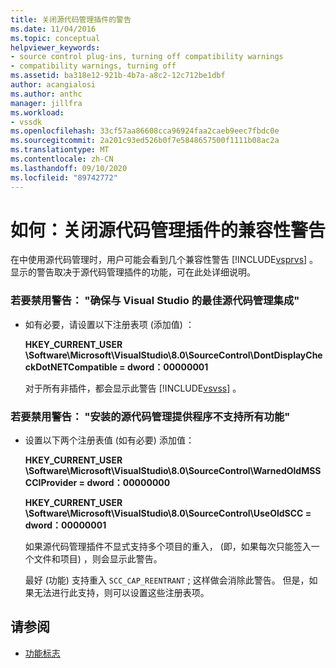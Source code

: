 ```yaml
---
title: 关闭源代码管理插件的警告
ms.date: 11/04/2016
ms.topic: conceptual
helpviewer_keywords:
- source control plug-ins, turning off compatibility warnings
- compatibility warnings, turning off
ms.assetid: ba318e12-921b-4b7a-a8c2-12c712be1dbf
author: acangialosi
ms.author: anthc
manager: jillfra
ms.workload:
- vssdk
ms.openlocfilehash: 33cf57aa86608cca96924faa2caeb9eec7fbdc0e
ms.sourcegitcommit: 2a201c93ed526b0f7e5848657500f1111b08ac2a
ms.translationtype: MT
ms.contentlocale: zh-CN
ms.lasthandoff: 09/10/2020
ms.locfileid: "89742772"
---
```

# <a name="how-to-turn-off-compatibility-warnings-for-source-control-plug-ins"></a>如何：关闭源代码管理插件的兼容性警告

在中使用源代码管理时，用户可能会看到几个兼容性警告 [!INCLUDE[vsprvs](../code-quality/includes/vsprvs_md.md)] 。 显示的警告取决于源代码管理插件的功能，可在此处详细说明。

### <a name="to-disable-the-warning-to-ensure-optimal-source-control-integration-with-visual-studio"></a>若要禁用警告： "确保与 Visual Studio 的最佳源代码管理集成"

- 如有必要，请设置以下注册表项 (添加值) ：

   **HKEY_CURRENT_USER \Software\Microsoft\VisualStudio\8.0\SourceControl\DontDisplayCheckDotNETCompatible = dword：00000001**

   对于所有非插件，都会显示此警告 [!INCLUDE[vsvss](../extensibility/includes/vsvss_md.md)] 。

### <a name="to-disable-the-warning-the-installed-source-control-provider-does-not-support-all-the-capabilities"></a>若要禁用警告： "安装的源代码管理提供程序不支持所有功能"

- 设置以下两个注册表值 (如有必要) 添加值：

     **HKEY_CURRENT_USER \Software\Microsoft\VisualStudio\8.0\SourceControl\WarnedOldMSSCCIProvider = dword：00000000**

    **HKEY_CURRENT_USER \Software\Microsoft\VisualStudio\8.0\SourceControl\UseOldSCC = dword：00000001**

     如果源代码管理插件不显式支持多个项目的重入， (即，如果每次只能签入一个文件和项目) ，则会显示此警告。

     最好 (功能) 支持重入 `SCC_CAP_REENTRANT` ; 这样做会消除此警告。 但是，如果无法进行此支持，则可以设置这些注册表项。

## <a name="see-also"></a>请参阅

- [功能标志](../extensibility/capability-flags.md)
